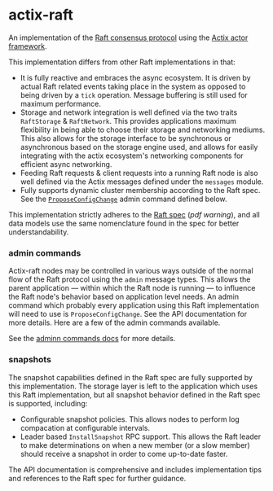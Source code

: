 actix-raft
==========
An implementation of the [Raft consensus protocol](https://raft.github.io/) using the [Actix actor framework](https://docs.rs/actix/).

This implementation differs from other Raft implementations in that:
- It is fully reactive and embraces the async ecosystem. It is driven by actual Raft related events taking place in the system as opposed to being driven by a `tick` operation. Message buffering is still used for maximum performance.
- Storage and network integration is well defined via the two traits `RaftStorage` & `RaftNetwork`. This provides applications maximum flexibility in being able to choose their storage and networking mediums. This also allows for the storage interface to be synchronous or asynchronous based on the storage engine used, and allows for easily integrating with the actix ecosystem's networking components for efficient async networking.
- Feeding Raft requests & client requests into a running Raft node is also well defined via the Actix messages defined under the `messages` module.
- Fully supports dynamic cluster membership according to the Raft spec. See the [`ProposeConfigChange`](./docs/admin-commands.md#proposeconfigchange) admin command defined below.

This implementation strictly adheres to the [Raft spec](https://raft.github.io/raft.pdf) (*pdf warning*), and all data models use the same nomenclature found in the spec for better understandability.

### admin commands
Actix-raft nodes may be controlled in various ways outside of the normal flow of the Raft protocol using the `admin` message types. This allows the parent application — within which the Raft node is running — to influence the Raft node's behavior based on application level needs. An admin command which probably every application using this Raft implementation will need to use is `ProposeConfigChange`. See the API documentation for more details. Here are a few of the admin commands available.

See the [adminn commands docs](./docs/admin-commands.md) for more details.

### snapshots
The snapshot capabilities defined in the Raft spec are fully supported by this implementation. The storage layer is left to the application which uses this Raft implementation, but all snapshot behavior defined in the Raft spec is supported, including:

- Configurable snapshot policies. This allows nodes to perform log compacation at configurable intervals.
- Leader based `InstallSnapshot` RPC support. This allows the Raft leader to make determinations on when a new member (or a slow member) should receive a snapshot in order to come up-to-date faster.

The API documentation is comprehensive and includes implementation tips and references to the Raft spec for further guidance.
